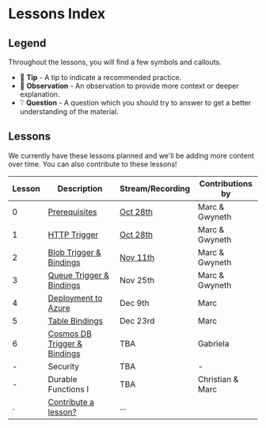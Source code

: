 # Lessons Index

## Legend

Throughout the lessons, you will find a few symbols and callouts.

- 📝 __Tip__ - A tip to indicate a recommended practice.
- 🔎 __Observation__ - An observation to provide more context or deeper explanation.
- ❔ __Question__ - A question which you should try to answer to get a better understanding of the material.

## Lessons

We currently have these lessons planned and we'll be adding more content over time. You can also contribute to these lessons!

|Lesson|Description|Stream/Recording|Contributions by
|-|-|-|-
|0|[Prerequisites](prerequisites.md)|[Oct 28th](https://youtu.be/5k35dlBAXxA)|Marc & Gwyneth
|1|[HTTP Trigger](http.md)|[Oct 28th](https://youtu.be/5k35dlBAXxA)|Marc & Gwyneth
|2|[Blob Trigger & Bindings](blob.md)|[Nov 11th](https://youtu.be/z5AQdk-43ZI)|Marc & Gwyneth
|3|[Queue Trigger & Bindings](queue.md)|Nov 25th|Marc & Gwyneth
|4|[Deployment to Azure](deployment.md)|Dec 9th|Marc
|5|[Table Bindings](table.md)|Dec 23rd|Marc
|6|[Cosmos DB Trigger & Bindings](cosmosdb.md)|TBA|Gabriela
|-|Security|TBA|-
|-|Durable Functions I|TBA|Christian & Marc
|.|[Contribute a lesson?](https://github.com/marcduiker/azure-functions-university/issues/new?assignees=&labels=content&template=content_request.md&title=Content+Request%3A+%3CTITLE%3E)|...

